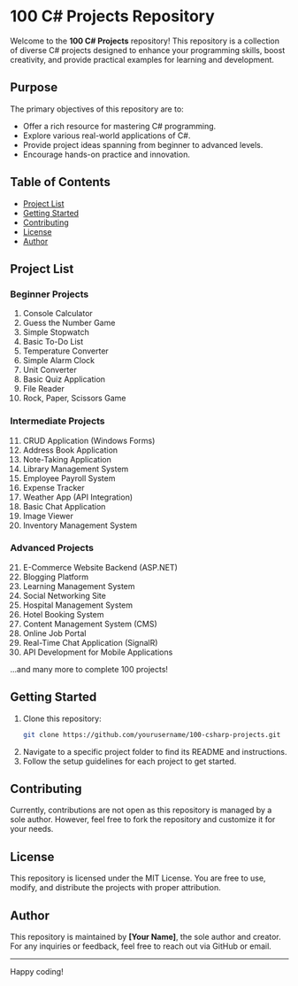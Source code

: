 # 100 C# Projects Repository

Welcome to the **100 C# Projects** repository! This repository is a collection of diverse C# projects designed to enhance your programming skills, boost creativity, and provide practical examples for learning and development.

## Purpose

The primary objectives of this repository are to:

- Offer a rich resource for mastering C# programming.
- Explore various real-world applications of C#.
- Provide project ideas spanning from beginner to advanced levels.
- Encourage hands-on practice and innovation.

## Table of Contents

- [Project List](#project-list)
- [Getting Started](#getting-started)
- [Contributing](#contributing)
- [License](#license)
- [Author](#author)

## Project List

### Beginner Projects

1. Console Calculator
2. Guess the Number Game
3. Simple Stopwatch
4. Basic To-Do List
5. Temperature Converter
6. Simple Alarm Clock
7. Unit Converter
8. Basic Quiz Application
9. File Reader
10. Rock, Paper, Scissors Game

### Intermediate Projects

11. CRUD Application (Windows Forms)
12. Address Book Application
13. Note-Taking Application
14. Library Management System
15. Employee Payroll System
16. Expense Tracker
17. Weather App (API Integration)
18. Basic Chat Application
19. Image Viewer
20. Inventory Management System

### Advanced Projects

21. E-Commerce Website Backend (ASP.NET)
22. Blogging Platform
23. Learning Management System
24. Social Networking Site
25. Hospital Management System
26. Hotel Booking System
27. Content Management System (CMS)
28. Online Job Portal
29. Real-Time Chat Application (SignalR)
30. API Development for Mobile Applications

...and many more to complete 100 projects!

## Getting Started

1. Clone this repository:
   ```bash
   git clone https://github.com/yourusername/100-csharp-projects.git
   ```
2. Navigate to a specific project folder to find its README and instructions.
3. Follow the setup guidelines for each project to get started.

## Contributing

Currently, contributions are not open as this repository is managed by a sole author. However, feel free to fork the repository and customize it for your needs.

## License

This repository is licensed under the MIT License. You are free to use, modify, and distribute the projects with proper attribution.

## Author

This repository is maintained by **[Your Name]**, the sole author and creator. For any inquiries or feedback, feel free to reach out via GitHub or email.

---

Happy coding!
